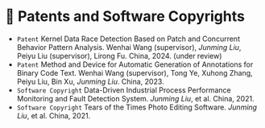 # 📜 Patents and Software Copyrights
- ``Patent`` Kernel Data Race Detection Based on Patch and Concurrent Behavior Pattern Analysis. Wenhai Wang (supervisor), *Junming Liu*, Peiyu Liu (supervisor), Lirong Fu. China, 2024. (under review)
- ``Patent`` Method and Device for Automatic Generation of Annotations for Binary Code Text. Wenhai Wang (supervisor), Tong Ye, Xuhong Zhang, Peiyu Liu, Bin Xu, *Junming Liu*. China, 2023.
- ``Software Copyright`` Data-Driven Industrial Process Performance Monitoring and Fault Detection System. *Junming Liu*, et al. China, 2021.
- ``Software Copyright`` Tears of the Times Photo Editing Software. *Junming Liu*, et al. China, 2021.